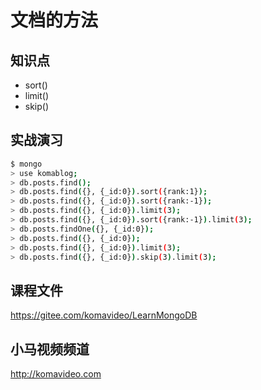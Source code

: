 文档的方法
==========

## 知识点

* sort()
* limit()
* skip()

## 实战演习

~~~bash
$ mongo
> use komablog;
> db.posts.find();
> db.posts.find({}, {_id:0}).sort({rank:1});
> db.posts.find({}, {_id:0}).sort({rank:-1});
> db.posts.find({}, {_id:0}).limit(3);
> db.posts.find({}, {_id:0}).sort({rank:-1}).limit(3);
> db.posts.findOne({}, {_id:0});
> db.posts.find({}, {_id:0});
> db.posts.find({}, {_id:0}).limit(3);
> db.posts.find({}, {_id:0}).skip(3).limit(3);
~~~

## 课程文件

https://gitee.com/komavideo/LearnMongoDB

## 小马视频频道

http://komavideo.com
